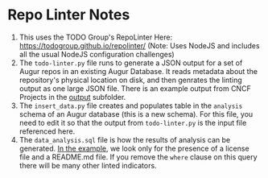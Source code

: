 # Repo Linter Notes
1. This uses the TODO Group's RepoLinter Here: https://todogroup.github.io/repolinter/  (Note: Uses NodeJS and includes all the usual NodeJS configuration challenges)
2. The `todo-linter.py` file runs to generate a JSON output for a set of Augur repos in an existing Augur Database. It reads metadata about the repository's physical location on disk, and then genrates the linting output as one large JSON file. There is an example output from CNCF Projects in the [output](./output/) subfolder.
3. The `insert_data.py` file creates and populates table in the `analysis` schema of an Augur database (this is a new schema). For this file, you need to edit it so that the output from `todo-linter.py` is the input file referenced here. 
4. The `data_analysis.sql` file is how the results of analysis can be generated. [In the example](./output/license-readme.xlsx), we look only for the presence of a license file and a README.md file. If you remove the `where` clause on this query there will be many other linted indicators. 

